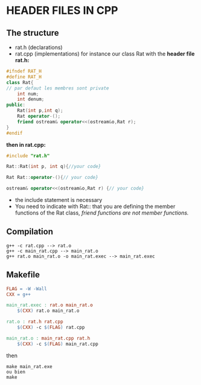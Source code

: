 # HEADER FILES IN CPP

## The structure

- rat.h (declarations)
- rat.cpp (implementations)
for instance our class Rat with the **header file rat.h:**
```cpp
#ifndef RAT_H
#define RAT_H
class Rat{
// par defaut les membres sont private
    int num;
    int denum;
public:
    Rat(int p,int q);
    Rat operator-();
    friend ostream& operator<<(ostream&o,Rat r);
}
#endif
```
**then in rat.cpp:**
```cpp
#include "rat.h"

Rat::Rat(int p, int q){//your code}

Rat Rat::operator-(){// your code}

ostream& operator<<(ostream&o,Rat r) {// your code}

```
- the include statement is necessary
- You need to indicate with Rat:: that you are defining the member functions of the Rat class, *friend functions are not member functions.*

## Compilation

```shell
g++ -c rat.cpp --> rat.o
g++ -c main_rat.cpp --> main_rat.o
g++ rat.o main_rat.o -o main_rat.exec --> main_rat.exec
```

## Makefile

```makefile
FLAG = -W -Wall
CXX = g++

main_rat.exec : rat.o main_rat.o
    $(CXX) rat.o main_rat.o

rat.o : rat.h rat.cpp
    $(CXX) -c $(FLAG) rat.cpp

main_rat.o : main_rat.cpp rat.h
    $(CXX) -c $(FLAG) main_rat.cpp

```
then 
```shell
make main_rat.exe
ou bien
make
```
    
